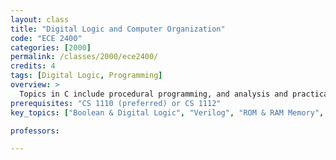 ```yaml
---
layout: class
title: "Digital Logic and Computer Organization"
code: "ECE 2400"
categories: [2000]
permalink: /classes/2000/ece2400/
credits: 4
tags: [Digital Logic, Programming]
overview: >
  Topics in C include procedural programming, and analysis and practical implementation of basic data structures and algorithms. Topics in C++ explore object-oriented, generic, functional, and concurrent programming, and tnen transition to  advanced data structures and algorithms involving trees, tables, and graphs while using the POSIX standard library. The course includes a series of programming assignments. 
prerequisites: "CS 1110 (preferred) or CS 1112"
key_topics: ["Boolean & Digital Logic", "Verilog", "ROM & RAM Memory", "Memory Hierarchies"]

professors:

---
```

